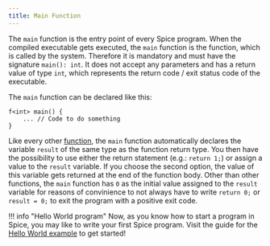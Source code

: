 ```yaml
---
title: Main Function
---
```


The `main` function is the entry point of every Spice program. When the compiled executable gets executed, the `main` function is the function, which is called by the system. Therefore it is mandatory and must have the signature `main(): int`. It does not accept any parameters and has a return value of type `int`, which represents the return code / exit status code of the executable.

The `main` function can be declared like this:
```spice
f<int> main() {
	... // Code to do something
}
```

Like every other [function](../functions), the `main` function automatically declares the variable `result` of the same type as the function return type. You then have the possibility to use either the return statement (e.g.: `return 1;`) or assign a value to the `result` variable. If you choose the second option, the value of this variable gets returned at the end of the function body. Other than other functions, the `main` function has `0` as the initial value assigned to the `result` variable for reasons of convinience to not always have to write `return 0;` or `result = 0;` to exit the program with a positive exit code.

!!! info "Hello World program"
    Now, as you know how to start a program in Spice, you may like to write your first Spice program. Visit the guide for the [Hello World example](../hello-world) to get started!